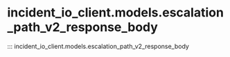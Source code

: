 # incident_io_client.models.escalation_path_v2_response_body

::: incident_io_client.models.escalation_path_v2_response_body

